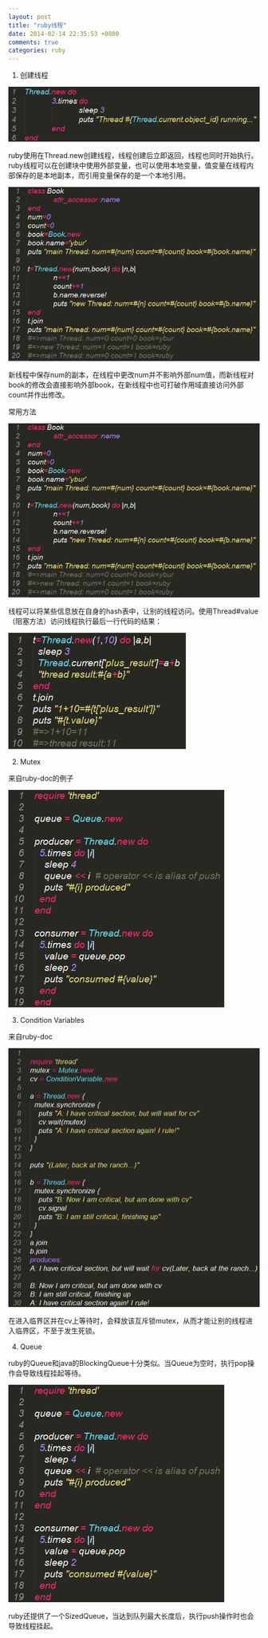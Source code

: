 ```yaml
---
layout: post
title: "ruby线程"
date: 2014-02-14 22:35:53 +0800
comments: true
categories: ruby
---
```


1. 创建线程

![image](../images/20130615125249265.png)

ruby使用在Thread.new创建线程，线程创建后立即返回，线程也同时开始执行。ruby线程可以在创建块中使用外部变量，也可以使用本地变量，值变量在线程内部保存的是本地副本，而引用变量保存的是一个本地引用。

![image](../images/20130615132410906.png)

新线程中保存num的副本，在线程中更改num并不影响外部num值，而新线程对book的修改会直接影响外部book，在新线程中也可打破作用域直接访问外部count并作出修改。

常用方法

![image](../images/20130615132410906.png)

线程可以将某些信息放在自身的hash表中，让别的线程访问。使用Thread#value（阻塞方法）访问线程执行最后一行代码的结果：

![image](../images/20130615143555750.png)

2. Mutex

来自ruby-doc的例子

![image](../images/20130615140140578.png)

3. Condition Variables

来自ruby-doc

![image](../images/20130615134503984.png)

在进入临界区并在cv上等待时，会释放该互斥锁mutex，从而才能让别的线程进入临界区，不至于发生死锁。

4. Queue

ruby的Queue和java的BlockingQueue十分类似。当Queue为空时，执行pop操作会导致线程挂起等待。

![image](../images/20130615140140578.png)

ruby还提供了一个SizedQueue，当达到队列最大长度后，执行push操作时也会导致线程挂起。